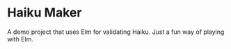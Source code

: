 # Haiku Maker

A demo project that uses Elm for validating Haiku. Just a fun way of
playing with Elm.
